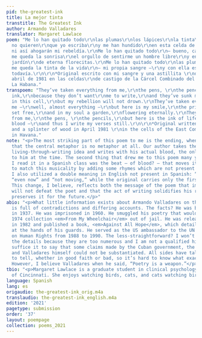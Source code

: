 ```yaml
---
pid: the-greatest-ink
title: La mejor tinta
transtitle: The Greatest Ink
author: Armando Valladares
translator: Margaret Lawlace
poem: "Me lo han quitado todo\r\nlas plumas\r\nlos lápices\r\nla tinta\r\nporque ellos
  no quieren\r\nque yo escriba\r\ny me han hundido\r\nen esta celda de castigo\r\npero
  ni así ahogarán mi rebeldía.\r\nMe lo han quitado todo\r\n— bueno, casi todo —\r\nporque
  me queda la sonrisa\r\nel orgullo de sentirme un hombre libre\r\ny en el alma un
  jardín\r\nde eterna florecitas.\r\nMe lo han quitado todo\r\nlas plumas\r\nlos lápices\r\npero
  me queda la tinta de la vida\r\n— mi propia sangre —\r\ny con ella escribo versos
  todavía.\r\n\r\n*Original escrito con mi sangre y una astillita \r\nde madera en
  abril de 1981 en las celdas\r\nde castigo de la Cárcel Combinado del Este, \r\nen
  La Habana."
transpoem: "They’ve taken everything from me,\r\nthe pens, \r\nthe pencils, \r\nthe
  ink,\r\nbecause they don’t want\r\nme to write,\r\nand they’ve sunk me down \r\ndeep
  in this cell,\r\nbut my rebellion will not drown.\r\nThey’ve taken everything from
  me —\r\nwell, almost everything —\r\nbut here is my smile,\r\nthe pride of a man
  set free,\r\nand in my soul a garden,\r\nflowering eternally.\r\nThey’ve taken everything
  from me,\r\nthe pens, \r\nthe pencils,\r\nbut here is the ink of life —\r\nmy own
  blood —\r\nand thus I write my verses still.\r\n\r\n*Original written with my blood
  and a splinter of wood in April 1981 \r\nin the cells of the East Combined Prison
  in Havana."
note: "<p>The most striking part of this poem to me is the ending, when we find out
  that the central metaphor is no metaphor at all. Our author takes the well-used
  living-through-writing idea and writes with his actual blood, the only means available
  to him at the time. The second thing that drew me to this poem many years ago when
  I read it in a Spanish class was the beat — of blood? — that moves it along. I attempted
  to match this musicality by adding some rhymes which are not present in the original.
  I also utilized a double meaning in English not present in Spanish: “still” as both
  “even now” and “not moving,” while the original carries only the first connotation.
  This change, I believe, reflects both the message of the poem that imprisonment
  will not defeat the poet and that the act of writing solidifies his resolve and
  preserves it for the future.</p>"
abio: "<p>What little information exists about Armando Valladares on the internet
  is full of contradictions and differing accounts. The facts? He was born in Cuba
  in 1937. He was imprisoned in 1960. He smuggled his poetry that would become the
  1974 collection <em>From My Wheelchair</em> out of jail. He was released from prison
  in 1982 and published a book, <em>Against All Hope</em>, which detailed torture
  at the hands of his guards. He served as the US ambassador to the UN Commission
  on Human Rights from 1988 to 1990. The less-straightforward? I won’t comment on
  the details because they are too numerous and I am not a qualified historian, but
  suffice it to say that some claims made by the Cuban government, the U.S. government,
  and Valladares himself could not be substantiated. All sides have tales they wish
  to tell, whether in good faith or bad, so it’s hard to know what exactly to believe.
  However, I believe Valladares when he said, “Poetry is a weapon.”</p>"
tbio: "<p>Margaret Lawlace is a graduate student in clinical psychology at the University
  of Cincinnati. She enjoys watching birds, cats, and cats watching birds.</p>"
language: Spanish
lang: es
origaudio: the-greatest-ink_orig.m4a
translaudio: the-greatest-ink_english.m4a
edition: '2021'
pagetype: submission
order: '37'
layout: poempage
collection: poems_2021
---
```

